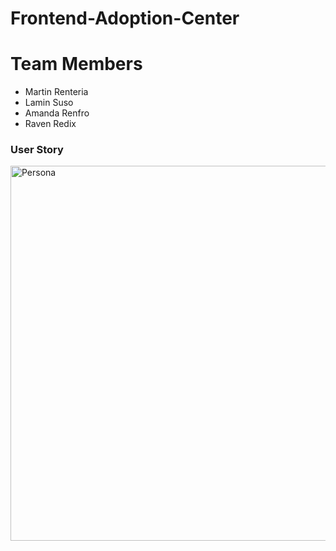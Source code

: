 # Frontend-Adoption-Center

# Team Members 
- Martin Renteria
- Lamin Suso
- Amanda Renfro
- Raven Redix 

<h3> User Story </h3>
<img src="https://user-images.githubusercontent.com/15171226/153651391-7827c821-edb4-46e7-9e9a-5370b6d7f9dc.jpg" alt="Persona" width="550" height="600">
